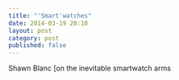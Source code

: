 ```yaml
---
title: "'Smart'watches" 
date: 2014-03-19 20:10
layout: post
category: post
published: false
---
```

Shawn Blanc [on the inevitable smartwatch arms 
